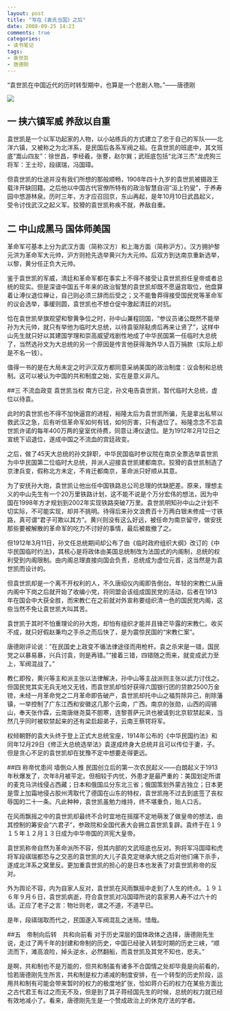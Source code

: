 ```yaml
---
layout: post
title: "写在《袁氏当国》之后"
date: 2008-09-25 14:23
comments: true
categories: 
- 读书笔记
tags:
- 袁世凯
- 唐德刚
---
```


“袁世凯在中国近代的历时转型期中，也算是一个悲剧人物。”——唐德刚 
　　 

![](http://images.takungpao.com/2013/0124/20130124073120200.jpg)

## 一 挟六镇军威 养敌以自重 
袁世凯是一个以军功起家的人物，以小站练兵的方式建立了忠于自己的军队——北洋六镇，又被称之为北洋系，是民国后各系军阀之祖。在袁世凯的班底中，其文班底“嵩山四友”：徐世昌，李经羲，张謇，赵尔巽；武班底包括“北洋三杰”龙虎狗三将军：王士珍，段祺瑞，冯国璋。

但袁世凯的仕途并没有我们所想的那般顺畅，1908年四十九岁的袁世凯被摄政王载沣开缺回籍。之后他以中国古代官僚所特有的政治智慧自诩“洹上钓叟”，于养寿园中悠游林泉。历时三年，方才应召回京，东山再起，是年10月10日武昌起义，受令讨伐武汉之起义军。狡猾的袁世凯称疾不就，养敌自重。 
　　 
## 二 中山成黑马 国体师美国 
革命军可基本上分为武汉方面（简称汉方）和上海方面（简称沪方）。汉方拥护黎元洪为革命军大元帅，沪方则抢先选举黄兴为大元帅。后双方到达南京重新选举，以黎，黄分任正负大元帅。 
　　 

鉴于袁世凯的军威，清廷和革命军都在事实上不得不接受让袁世凯担任皇帝或者总统的现实。但是深谙中国五千年来的政治智慧的袁世凯却既不愿逼宫取位，他盘算着让溥仪退位禅让，自己则必须三辞而后受之；又不能鲁莽得接受国民党等革命军的议会选举，事缓则圆，袁世凯也不想仓促中激起清廷的对抗。 
　　 

恰在袁世凯举旗观望和黎黄争位之时，孙中山兼程回国，“参议员诸公既然不能举孙为大元帅，就只有举他为临时大总统，以待袁驱除鞑虏后再来让贤了”，这样中山先生就只好以其建国学理和崇高威望戏剧性地成了中华民国第一任临时大总统了，当然选孙文为大总统的另一个原因是传言他获得海外华人百万捐款（实际上却是不名一钱）。 
　　 

值得一书的是在大局未定之时沪汉双方都同意采纳美国的政治制度：议会制和总统制。这可以被认为中国的共和制度之始，实在是意义非凡。 
　　 

##三 不流血政变 袁世凯当权 
南方已定，孙文电告袁世凯，暂代临时大总统，虚位以待袁。 
　　 

此时的袁世凯也不得不加快逼宫的进程，裕隆太后为袁世凯所骗，先是拿出私帑以救武汉之急，后有听信革命军如何有钱，如何厉害，只有退位了。裕隆念念不忘袁世凯许诺的每年400万两的皇室优待费，同意让溥仪退位。是为1912年2月12日之宣统下诏退位，遂成中国之不流血的宫廷政变。 
　　 

之后，做了45天大总统的孙文辞职，中华民国临时参议院在南京全票选举袁世凯为中华民国第二位临时大总统，并派人迎接袁世凯建都南京。狡猾的袁世凯制造了京津兵变，假称北方未定，不肯迁都南京，革命派只好顺从其意。 
　　 

为了安抚孙大炮，袁世凯让他出任中国铁路总公司总理的优缺肥差。原来，理想主义的中山先生有一个20万里铁路计划，这不能不说是个万分宏伟的想法，因为中国在1998年方才规划到2002年实现铁路突破7万里。袁世凯明知孙中山之计划不切实际，不可能实现，却并不挑明。待得后来孙文浪费百十万两白银未修成一寸铁路，真可谓“君子可欺以其方”。黄兴则没有这么好远，被任命为南京留守，做安抚那些要被解散的革命军的吃力不讨好的事情，最后被裁撤了之。 
　　 

但1912年3月11日，孙文任总统期间却公布了由《临时政府组织大纲》改订的《中华民国临时约法》，其核心是将政体由美国总统制改为法国式的内阁制，总统的权利受到内阁限制。由内阁总理直接向国会负责，总统成为虚位元首，这当然是为袁世凯而设计的。 
　　
 

但袁世凯却是一个离不开权利的人，不久唐绍仪内阁即告倒台。年轻的宋教仁从唐内阁中下岗之后就开始了收编小党，将同盟会该组成国民党的活动，后者在1913年在国会中大获全胜，而宋教仁在之前就对外宣称要组织清一色的国民党内阁，这些当然不免让袁世凯大叫其苦。 
　
　 

袁世凯于其时不怕重理论的孙大炮，却怕有组织才能并且锋芒毕露的宋教仁。收买不成，就只好假赵秉均之手杀之而后快了，是为震惊民国的“宋教仁案”。 
　　 

唐德刚评论说：”在民国史上政变不循法律途径而用枪杆。袁之杀宋是一错，国民党之以暴易暴，兴兵讨袁，则是再错。”“接着三错，四错随之而来，就变成武力至上，军阀混战了。” 
　　
 
教仁即殁，黄兴等主和派主张以法律解决，孙中山等主战派则主张以武力讨伐之。但国民党其实无兵无地又无钱，而袁世凯却恰好获得六国银行团的贷款2500万金镑，未经一月革命党之二月革命即告破产，袁世凯却托中山之福剪除异己，削除藩镇，一举控制了广东江西和安徽这几那个云南，广西。南京的张勋，山西的阎锡山，奉天张作霖，云南唐继尧莫不胆寒，连黎菩萨元洪也被请到北京软禁起来，当然几乎同时被软禁起来的还有梁启超弟子，云南王蔡锷将军。 
　　
 
权倾朝野的袁大头终于登上正式大总统宝座，1914年公布的《中华民国约法》和同年12月29日《修正大总统选举法》袁遂成终身大总统并且可以传位于妻，子。但是贪心不足的袁世凯却在犹豫不定中想要走得更远。 
　　
 
##四 称帝忧患间 墙倒众人推 
民国创立后的第一次农民起义——白朗起义于1913年秋爆发了，次年8月被平定。但相较于内忧，外患才是最严重的：美国划定所谓的麦克马洪线侵占西藏；日本和俄国瓜分东北三省；俄国策划外蒙古独立；日本更是雪上加霜地侵占胶州湾取代了德国在山东的特权，袁世凯拖不过去到底签了丧权辱国的二十一条。凡此种种，袁世凯虽勉力维持，终不堪重负，贻人口舌。 
　　
 
在风雨飘摇之中的袁世凯却最终不合时宜地在摇摆不定地萌发了做皇帝的想法，由其控制的筹安会“六君子”，参政院和全国代表大会拥立袁世凯复辟。袁终于在１９１５年１２月１３日成为中华帝国的洪宪大皇帝。 
　　
 
袁世凯称帝自然为革命派所不容，但其内部的文武班底也反对。狗将军冯国璋和虎将军段祺瑞都恐与之交恶的袁世凯的大儿子袁克定继承大统之后对他们痛下杀手，遂成北洋系之窝里反。更加重袁世凯的担心的是日本也发表了对袁世凯称帝的反对。 
　　 

外为舆论不容，内为自家人反对，袁世凯在风雨飘摇中走到了人生的终点。１９１６年９月６日，袁世凯病逝，符合袁世凯对冯国璋所说的袁家男人寿不过六十的话。正应了老子之言：物壮则老，谓之不道，不道早已。 
　　
 
是年，段祺瑞取而代之，民国遂入军阀混乱之迷局。惜哉。 
　　
 
##五　帝制向后转　共和向前看 
对于历史深层的国体政体之选择，唐德刚先生说，走过了两千年的封建和帝制的历史，中国已经驶入转型时期的历史三峡，“顺流而下，滩高浪险，掉头逆水，必然翻船，而袁世凯及其党不知也，悲夫。” 
　　 

是啊，共和制也不是万能的，但共和制虽有诸多不合国情之处却毕竟是向前看的，恰若唐德刚先生所言，共和制是权力递减的制度安排，在一个转型的历史阶段，运用共和制有可能会带来暂时的权力的极度地扩张，恰如蒋介石的权力在某些方面比之古代君王有过之而无不及，但是到了其子蒋经国先生的时候，总统的权力就已经有效地减小了。看来，唐德刚先生是一个赞成政治上的休克疗法的学者。 
